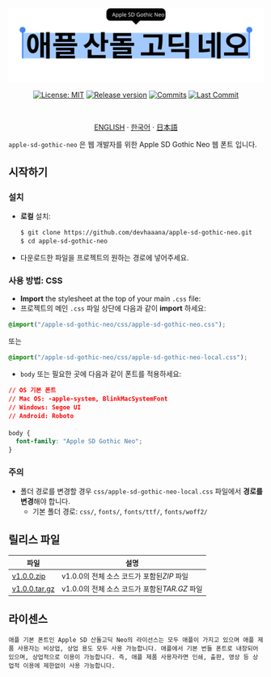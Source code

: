<div align="center">

[![Banner](../images/banner-black.svg)](#readme)

[![License: MIT](https://img.shields.io/badge/License-MIT-yellow.svg?style=for-the-badge)](LICENSE "License")
[![Release version](https://img.shields.io/github/release/devhaaana/apple-sd-gothic-neo.svg?label=Download&style=for-the-badge)](#릴리스-파일 "릴리스 파일")
[![Commits](https://img.shields.io/github/commit-activity/y/devhaaana/apple-sd-gothic-neo.svg?label=commits&style=for-the-badge)](https://github.com/devhaaana/radipy/commits "Commit History")
[![Last Commit](https://img.shields.io/github/last-commit/devhaaana/apple-sd-gothic-neo.svg?label=&style=for-the-badge&display_timestamp=committer)](https://github.com/devhaaana/radipy/pulse/monthly "Last Commit")

</div>

<br />

<div align="center">

[ENGLISH](/README.md)  ·  [한국어](/documents/README-KR.md)  ·  [日本語](/documents/README-JP.md)

</div>

`apple-sd-gothic-neo` 은 웹 개발자를 위한 Apple SD Gothic Neo 웹 폰트 입니다.

## 시작하기

### 설치

- **로컬** 설치:
  ```bash
  $ git clone https://github.com/devhaaana/apple-sd-gothic-neo.git
  $ cd apple-sd-gothic-neo
  ```
- 다운로드한 파일을 프로젝트의 원하는 경로에 넣어주세요.

### 사용 방법: CSS

- **Import** the stylesheet at the top of your main `.css` file:
- 프로젝트의 메인 `.css` 파일 상단에 다음과 같이 **import** 하세요:

```css
@import("/apple-sd-gothic-neo/css/apple-sd-gothic-neo.css");
```

또는

```css
@import("/apple-sd-gothic-neo/css/apple-sd-gothic-neo-local.css");
```

- `body` 또는 필요한 곳에 다음과 같이 폰트를 적용하세요:

```css
// OS 기본 폰트
// Mac OS: -apple-system, BlinkMacSystemFont
// Windows: Segoe UI
// Android: Roboto

body {
  font-family: "Apple SD Gothic Neo";
}
```

### 주의

- 폴더 경로를 변경할 경우 `css/apple-sd-gothic-neo-local.css` 파일에서 **경로를 변경**해야 합니다.
  - 기본 폴더 경로: `css/`, `fonts/`, `fonts/ttf/`, `fonts/woff2/`

## 릴리스 파일

| 파일                                                                                           | 설명                                            |
| ---------------------------------------------------------------------------------------------- | ----------------------------------------------- |
| [v1.0.0.zip](https://github.com/devhaaana/apple-sd-gothic-neo/archive/refs/tags/v1.0.0.zip)       | v1.0.0의 전체 소스 코드가 포함된*ZIP* 파일    |
| [v1.0.0.tar.gz](https://github.com/devhaaana/apple-sd-gothic-neo/archive/refs/tags/v1.0.0.tar.gz) | v1.0.0의 전체 소스 코드가 포함된*TAR.GZ* 파일 |

## 라이센스

```
애플 기본 폰트인 Apple SD 산돌고딕 Neo의 라이선스는 모두 애플이 가지고 있으며 애플 제품 사용자는 비상업, 상업 용도 모두 사용 가능합니다. 애플에서 기본 번들 폰트로 내장되어 있으며, 상업적으로 이용이 가능합니다. 즉, 애플 제품 사용자라면 인쇄, 출판, 영상 등 상업적 이용에 제한없이 사용 가능합니다.
```

